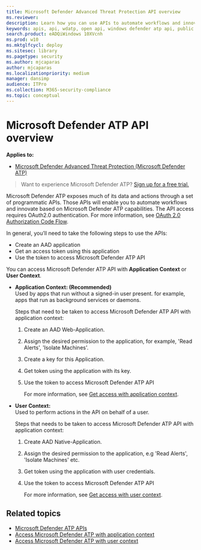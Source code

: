 ```yaml
---
title: Microsoft Defender Advanced Threat Protection API overview  
ms.reviewer: 
description: Learn how you can use APIs to automate workflows and innovate based on Microsoft Defender ATP capabilities
keywords: apis, api, wdatp, open api, windows defender atp api, public api, supported apis, alerts, machine, user, domain, ip, file, advanced hunting, query
search.product: eADQiWindows 10XVcnh
ms.prod: w10
ms.mktglfcycl: deploy
ms.sitesec: library
ms.pagetype: security
ms.author: mjcaparas
author: mjcaparas
ms.localizationpriority: medium
manager: dansimp
audience: ITPro
ms.collection: M365-security-compliance 
ms.topic: conceptual
---
```


# Microsoft Defender ATP API overview

**Applies to:** 
- [Microsoft Defender Advanced Threat Protection (Microsoft Defender ATP)](https://go.microsoft.com/fwlink/p/?linkid=2069559)

> Want to experience Microsoft Defender ATP? [Sign up for a free trial.](https://www.microsoft.com/en-us/WindowsForBusiness/windows-atp?ocid=docs-wdatp-exposedapis-abovefoldlink) 

Microsoft Defender ATP exposes much of its data and actions through a set of programmatic APIs. Those APIs will enable you to automate workflows and innovate based on Microsoft Defender ATP capabilities. The API access requires OAuth2.0 authentication. For more information, see [OAuth 2.0 Authorization Code Flow](https://docs.microsoft.com/en-us/azure/active-directory/develop/active-directory-v2-protocols-oauth-code).

In general, you’ll need to take the following steps to use the APIs:
- Create an AAD application
- Get an access token using this application
- Use the token to access Microsoft Defender ATP API


You can access Microsoft Defender ATP API with **Application Context** or **User Context**.

- **Application Context: (Recommended)** <br>
    Used by apps that run without a signed-in user present. for example, apps that run as background services or daemons.

	Steps that need to be taken to access Microsoft Defender ATP API with application context:

  1. Create an AAD Web-Application.
  2. Assign the desired permission to the application, for example, 'Read Alerts', 'Isolate Machines'. 
  3. Create a key for this Application.
  4. Get token using the application with its key.
  5. Use the token to access Microsoft Defender ATP API

     For more information, see [Get access with application context](exposed-apis-create-app-webapp.md).


- **User Context:** <br>
    Used to perform actions in the API on behalf of a user.

	Steps that needs to be taken to access Microsoft Defender ATP API with application context:
  1. Create AAD Native-Application.
  2. Assign the desired permission to the application, e.g 'Read Alerts', 'Isolate Machines' etc. 
  3. Get token using the application with user credentials.
  4. Use the token to access Microsoft Defender ATP API

     For more information, see [Get access with user context](exposed-apis-create-app-nativeapp.md).


## Related topics
- [Microsoft Defender ATP APIs](exposed-apis-list.md)
- [Access Microsoft Defender ATP with application context](exposed-apis-create-app-webapp.md)
- [Access Microsoft Defender ATP with user context](exposed-apis-create-app-nativeapp.md)
